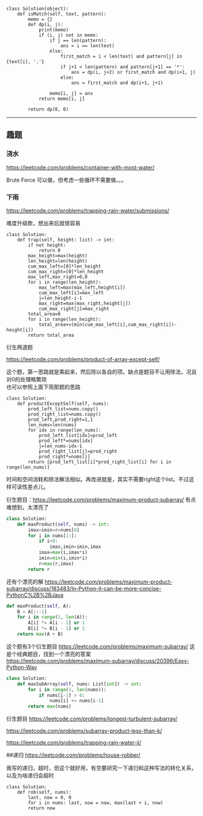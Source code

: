 





```
class Solution(object):
    def isMatch(self, text, pattern):
        memo = {}
        def dp(i, j):
            print(memo)
            if (i, j) not in memo:
                if j == len(pattern):
                    ans = i == len(text)
                else:
                    first_match = i < len(text) and pattern[j] in {text[i], '.'}
                    if j+1 < len(pattern) and pattern[j+1] == '*':
                        ans = dp(i, j+2) or first_match and dp(i+1, j)
                    else:
                        ans = first_match and dp(i+1, j+1)

                memo[i, j] = ans
            return memo[i, j]

        return dp(0, 0)

```







----------------------------

## 趣题
### 浇水
https://leetcode.com/problems/container-with-most-water/

Brute Force 可以做，但考虑一些循环不需要做。。。

### 下雨

https://leetcode.com/problems/trapping-rain-water/submissions/

难度升级款，想出来后就很容易
```
class Solution:
    def trap(self, height: list) -> int:
        if not height:
            return 0
        max_height=max(height)
        len_height=len(height)
        cum_max_left=[0]*len_height
        cum_max_right=[0]*len_height
        max_left,max_right=0,0
        for i in range(len_height):
            max_left=max(max_left,height[i])
            cum_max_left[i]=max_left
            j=len_height-i-1
            max_right=max(max_right,height[j])
            cum_max_right[j]=max_right
        total_area=0
        for i in range(len_height):
            total_area+=(min(cum_max_left[i],cum_max_right[i])-height[i])
        return total_area
```


衍生两道题

https://leetcode.com/problems/product-of-array-except-self/

这个题，第一思路就是乘起来，然后除以各自的项。缺点是题目不让用除法，况且对0的处理略繁琐  
也可以参照上面下雨那题的思路  
```
class Solution:
    def productExceptSelf(self, nums):
        prod_left_list=nums.copy()
        prod_right_list=nums.copy()
        prod_left,prod_right=1,1
        len_nums=len(nums)
        for idx in range(len_nums):
            prod_left_list[idx]=prod_left
            prod_left*=nums[idx]
            j=len_nums-idx-1
            prod_right_list[j]=prod_right
            prod_right*=nums[j]
        return [prod_left_list[i]*prod_right_list[i] for i in range(len_nums)]
```
时间和空间消耗和除法解法相似。再改进就是，其实不需要right这个list。不过这样可读性差点儿。

衍生题目：https://leetcode.com/problems/maximum-product-subarray/
有点难想到，太漂亮了
```python
class Solution:
    def maxProduct(self, nums) -> int:
        imax=imin=r=nums[0]
        for i in nums[1:]:
            if i<0:
                imax,imin=imin,imax
            imax=max(i,imax*i)
            imin=min(i,imin*i)
            r=max(r,imax)
        return r
```

还有个漂亮的解
https://leetcode.com/problems/maximum-product-subarray/discuss/183483/In-Python-it-can-be-more-concise-PythonC%2B%2BJava
```Python
def maxProduct(self, A):
    B = A[::-1]
    for i in range(1, len(A)):
        A[i] *= A[i - 1] or 1
        B[i] *= B[i - 1] or 1
    return max(A + B)
```




这个题有3个衍生题目
https://leetcode.com/problems/maximum-subarray/
这是个经典题目，找到一个漂亮的答案 https://leetcode.com/problems/maximum-subarray/discuss/20396/Easy-Python-Way
```python
class Solution:
    def maxSubArray(self, nums: List[int]) -> int:
        for i in range(1, len(nums)):
            if nums[i-1] > 0:
                nums[i] += nums[i-1]
        return max(nums)
```

衍生题目
https://leetcode.com/problems/longest-turbulent-subarray/


https://leetcode.com/problems/subarray-product-less-than-k/


https://leetcode.com/problems/trapping-rain-water-ii/

##递归
https://leetcode.com/problems/house-robber/

我写的递归，超时，但这个就好用，有空要研究一下递归和这种写法的转化关系，以及为啥递归会超时
```
class Solution:
    def rob(self, nums):
        last, now = 0, 0
        for i in nums: last, now = now, max(last + i, now)
        return now
```
